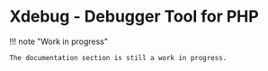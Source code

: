# Xdebug - Debugger Tool for PHP

!!! note "Work in progress"

    The documentation section is still a work in progress.
